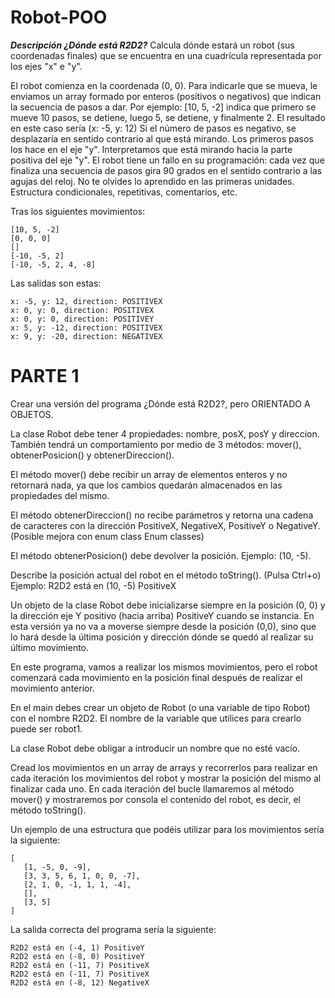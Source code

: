 # Robot-POO
***Descripción ¿Dónde está R2D2?***
Calcula dónde estará un robot (sus coordenadas finales) que se encuentra en una cuadrícula representada por los ejes "x" e "y".

El robot comienza en la coordenada (0, 0).
Para indicarle que se mueva, le enviamos un array formado por enteros (positivos o negativos) que indican la secuencia de pasos a dar. Por ejemplo: [10, 5, -2] indica que primero se mueve 10 pasos, se detiene, luego 5, se detiene, y finalmente 2. El resultado en este caso sería (x: -5, y: 12)
Si el número de pasos es negativo, se desplazaría en sentido contrario al que está mirando.
Los primeros pasos los hace en el eje "y". Interpretamos que está mirando hacia la parte positiva del eje "y".
El robot tiene un fallo en su programación: cada vez que finaliza una secuencia de pasos gira 90 grados en el sentido contrario a las agujas del reloj.
No te olvides lo aprendido en las primeras unidades. Estructura condicionales, repetitivas, comentarios, etc.

Tras los siguientes movimientos:
```
[10, 5, -2]
[0, 0, 0]
[]
[-10, -5, 2]
[-10, -5, 2, 4, -8]
```
Las salidas son estas:
```
x: -5, y: 12, direction: POSITIVEX
x: 0, y: 0, direction: POSITIVEX
x: 0, y: 0, direction: POSITIVEY
x: 5, y: -12, direction: POSITIVEX
x: 9, y: -20, direction: NEGATIVEX
```
# PARTE 1
Crear una versión del programa ¿Dónde está R2D2?, pero ORIENTADO A OBJETOS.

La clase Robot debe tener 4 propiedades: nombre, posX, posY y direccion. También tendrá un comportamiento por medio de 3 métodos: mover(), obtenerPosicion() y obtenerDireccion().

El método mover() debe recibir un array de elementos enteros y no retornará nada, ya que los cambios quedarán almacenados en las propiedades del mismo.

El método obtenerDireccion() no recibe parámetros y retorna una cadena de caracteres con la dirección PositiveX, NegativeX, PositiveY o NegativeY. (Posible mejora con enum class Enum classes)

El método obtenerPosicion() debe devolver la posición. Ejemplo: (10, -5).

Describe la posición actual del robot en el método toString(). (Pulsa Ctrl+o) Ejemplo: R2D2 está en (10, -5) PositiveX

Un objeto de la clase Robot debe inicializarse siempre en la posición (0, 0) y la dirección eje Y positivo (hacia arriba) PositiveY cuando se instancia. En esta versión ya no va a moverse siempre desde la posición (0,0), sino que lo hará desde la última posición y dirección dónde se quedó al realizar su último movimiento.

En este programa, vamos a realizar los mismos movimientos, pero el robot comenzará cada movimiento en la posición final después de realizar el movimiento anterior.

En el main debes crear un objeto de Robot (o una variable de tipo Robot) con el nombre R2D2. El nombre de la variable que utilices para crearlo puede ser robot1.

La clase Robot debe obligar a introducir un nombre que no esté vacío.

Cread los movimientos en un array de arrays y recorrerlos para realizar en cada iteración los movimientos del robot y mostrar la posición del mismo al finalizar cada uno. En cada iteración del bucle llamaremos al método mover() y mostraremos por consola el contenido del robot, es decir, el método toString().

Un ejemplo de una estructura que podéis utilizar para los movimientos sería la siguiente:
```
[
   [1, -5, 0, -9],
   [3, 3, 5, 6, 1, 0, 0, -7],
   [2, 1, 0, -1, 1, 1, -4],
   [],
   [3, 5]
]
```
La salida correcta del programa sería la siguiente:
```
R2D2 está en (-4, 1) PositiveY
R2D2 está en (-8, 0) PositiveY
R2D2 está en (-11, 7) PositiveX
R2D2 está en (-11, 7) PositiveX
R2D2 está en (-8, 12) NegativeX
```
